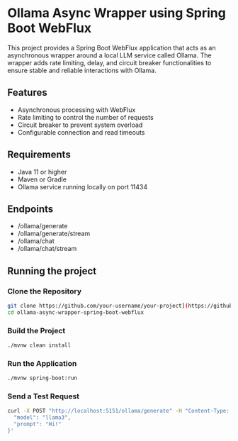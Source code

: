 # Ollama Async Wrapper using Spring Boot WebFlux
This project provides a Spring Boot WebFlux application that acts as an asynchronous wrapper around a local LLM service called Ollama. The wrapper adds rate limiting, delay, and circuit breaker functionalities to ensure stable and reliable interactions with Ollama.

## Features

- Asynchronous processing with WebFlux
- Rate limiting to control the number of requests
- Circuit breaker to prevent system overload
- Configurable connection and read timeouts

## Requirements

- Java 11 or higher
- Maven or Gradle
- Ollama service running locally on port 11434

## Endpoints

- /ollama/generate
- /ollama/generate/stream
- /ollama/chat
- /ollama/chat/stream

## Running the project

### Clone the Repository

```bash
git clone https://github.com/your-username/your-project](https://github.com/niteshapte/ollama-async-wrapper-spring-boot-webflux.git
cd ollama-async-wrapper-spring-boot-webflux
```

### Build the Project

```bash
./mvnw clean install
```

### Run the Application

```bash
./mvnw spring-boot:run
```

### Send a Test Request

```bash
curl -X POST "http://localhost:5151/ollama/generate" -H "Content-Type: application/json" -d '{
  "model": "llama3",
  "prompt": "Hi!"
}'
```
